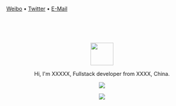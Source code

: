 [Weibo](http://weibo.com/XXXX) • [Twitter](https://twitter.com/XXXXX) • [E-Mail](mailto:XXXX@qq.com)

<div align="center">
  <br>
  <br>
  <br>
  <br>
    <img width="60" height="60" src="https://avatars.githubusercontent.com/u/62683203?v=4" />
  <br>
  <p>Hi, I'm XXXXX, Fullstack developer from XXXX, China.</p>
  <p>
    <a href="https://github.com/Mitsuizzz">
      <img src="https://github-readme-stats.vercel.app/api?username=Mitsuizzz&show_icons=true&icon_color=805AD5&text_color=718096&bg_color=ffffff&hide_title=true&hide_border=true&hide=contribs,issues" />
    </a>
  </p>
  
  <p>
    <a href="https://github.com/Mitsuizzz">
      <img src="https://github-profile-trophy.vercel.app/?username=Mitsuizzz&theme=flat&title=Stars,Followers,Commit,MultiLanguage&margin-w=5&row=1&column=4" />
    </a>
  </p>
  
  <br>
  <br>
</div>
